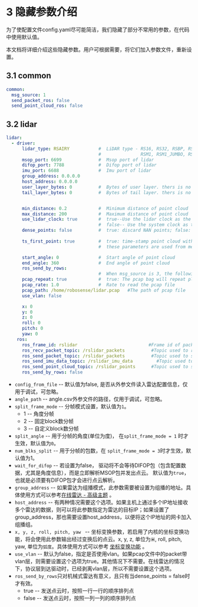 # 3 隐藏参数介绍

为了使配置文件config.yaml尽可能简洁，我们隐藏了部分不常用的参数，在代码中使用默认值。

本文档将详细介绍这些隐藏参数。用户可根据需要，将它们加入参数文件，重新设置。



## 3.1 common

```yaml
common:
  msg_source: 1                                         
  send_packet_ros: false                                
  send_point_cloud_ros: false                           
```



## 3.2 lidar

```yaml
lidar:
  - driver:
      lidar_type: RSAIRY           #  LiDAR type - RS16, RS32, RSBP, RSAIRY, RSHELIOS, RSHELIOS_16P, RS128, RS80, RS48, RSP128, RSP80, RSP48, 
                                   #               RSM1, RSM1_JUMBO, RSM2, RSM3, RSE1, RSMX.
      msop_port: 6699              #  Msop port of lidar
      difop_port: 7788             #  Difop port of lidar
      imu_port: 6688               #  Imu port of lidar
      group_address: 0.0.0.0
      host_address: 0.0.0.0
      user_layer_bytes: 0          #  Bytes of user layer. thers is no user layer if it is 0         
      tail_layer_bytes: 0          #  Bytes of tail layer. thers is no tail layer if it is 0


      min_distance: 0.2            #  Minimum distance of point cloud
      max_distance: 200            #  Maximum distance of point cloud
      use_lidar_clock: true        #  true--Use the lidar clock as the message timestamp
                                   #  false-- Use the system clock as the timestamp
      dense_points: false          #  true: discard NAN points; false: reserve NAN points
      
      ts_first_point: true         #  true: time-stamp point cloud with the first point; false: with the last point;   
                                   #  these parameters are used from mechanical lidar

      start_angle: 0               #  Start angle of point cloud
      end_angle: 360               #  End angle of point cloud
      ros_send_by_rows: 
                                   #  When msg_source is 3, the following parameters will be used
      pcap_repeat: true            #  true: The pcap bag will repeat play   
      pcap_rate: 1.0               #  Rate to read the pcap file
      pcap_path: /home/robosense/lidar.pcap   #The path of pcap file
      use_vlan: false

      x: 0
      y: 0
      z: 0
      roll: 0
      pitch: 0
      yaw: 0
    ros:
      ros_frame_id: rslidar                           #Frame id of packet message and point cloud message
      ros_recv_packet_topic: /rslidar_packets          #Topic used to receive lidar packets from ROS
      ros_send_packet_topic: /rslidar_packets          #Topic used to send lidar packets through ROS
      ros_send_imu_data_topic: /rslidar_imu_data         #Topic used to send imu data through ROS
      ros_send_point_cloud_topic: /rslidar_points      #Topic used to send point cloud through ROS
      ros_send_by_rows: false
```

- ```config_from_file``` -- 默认值为false, 是否从外参文件读入雷达配置信息，仅用于调试，可忽略。
- ```angle_path``` -- angle.csv外参文件的路径，仅用于调试，可忽略。
- ```split_frame_mode``` -- 分帧模式设置，默认值为```1```。
  - 1 -- 角度分帧
  - 2 -- 固定block数分帧
  - 3 -- 自定义block数分帧
- ```split_angle``` --  用于分帧的角度(单位为度)， 在```split_frame_mode = 1``` 时才生效，默认值为```0```。
- ```num_blks_split``` -- 用于分帧的包数，在 ```split_frame_mode = 3```时才生效，默认值为1。
- ```wait_for_difop``` -- 若设置为false， 驱动将不会等待DIFOP包（包含配置数据，尤其是角度信息），而是立即解析MSOP包并发出点云。 默认值为```true```，也就是必须要有DIFOP包才会进行点云解析。
- ```group_address``` -- 如果雷达为组播模式，此参数需要被设置为组播的地址。具体使用方式可以参考[在线雷达 - 高级主题](../howto/07_online_lidar_advanced_topics_CN.md) 。
- ```host_address``` -- 有两种情况需要这个选项。如果主机上通过多个IP地址接收多个雷达的数据，则可以将此参数指定为雷达的目标IP；如果设置了group_address，那也需要设置host_address，以便将这个IP地址的网卡加入组播组。
- ```x, y, z, roll, pitch, yaw ``` -- 坐标变换参数，若启用了内核的坐标变换功能，将会使用此参数输出经过变换后的点云。x, y, z, 单位为```米```, roll, pitch, yaw, 单位为```弧度```。具体使用方式可以参考 [坐标变换功能](../howto/10_how_to_use_coordinate_transformation_CN.md) 。
- ```use_vlan``` -- 默认为false，指定是否使用vlan。如果pcap文件中的packet带vlan层，则需要设置这个选项为true。其他情况下不需要。在线雷达的情况下，协议层到达驱动时，已经剥离vlan层，所以不需要设置这个选项。
- ```ros_send_by_rows```只对机械式雷达有意义，且只有当dense_points = false时才有效。
  - true -- 发送点云时，按照一行一行的顺序排列点
  - false -- 发送点云时，按照一列一列的顺序排列点
